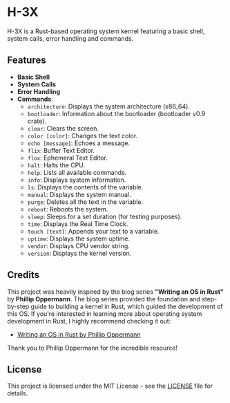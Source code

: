 # H-3X

H-3X is a Rust-based operating system kernel featuring a basic shell, system calls, error handling and commands.

## Features

- **Basic Shell**
- **System Calls**
- **Error Handling**
- **Commands**:
  - `architecture`: Displays the system architecture (x86_64).
  - `bootloader`: Information about the bootloader (bootloader v0.9 crate).
  - `clear`: Clears the screen.
  - `color [color]`: Changes the text color.
  - `echo [message]`: Echoes a message.
  - `flix`: Buffer Text Editor.
  - `flox`: Ephemeral Text Editor.
  - `halt`: Halts the CPU.
  - `help`: Lists all available commands.
  - `info`: Displays system information.
  - `ls`: Displays the contents of the variable.
  - `manual`: Displays the system manual.
  - `purge`: Deletes all the text in the variable.
  - `reboot`: Reboots the system.
  - `sleep`: Sleeps for a set duration (for testing purposes).
  - `time`: Displays the Real Time Clock.
  - `touch [text]`: Appends your text to a variable.
  - `uptime`: Displays the system uptime.
  - `vendor`: Displays CPU vendor string.
  - `version`: Displays the kernel version.

## Credits

This project was heavily inspired by the blog series **"Writing an OS in Rust"** by **Phillip Oppermann**. The blog series provided the foundation and step-by-step guide to building a kernel in Rust, which guided the development of this OS. If you're interested in learning more about operating system development in Rust, I highly recommend checking it out:

- [Writing an OS in Rust by Phillip Oppermann](https://os.phil-opp.com)

Thank you to Phillip Oppermann for the incredible resource!

## License

This project is licensed under the MIT License - see the [LICENSE](LICENSE) file for details.